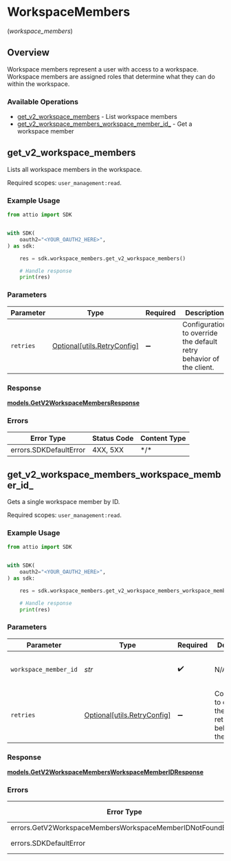 # WorkspaceMembers
(*workspace_members*)

## Overview

Workspace members represent a user with access to a workspace. Workspace members are assigned roles that determine what they can do within the workspace.

### Available Operations

* [get_v2_workspace_members](#get_v2_workspace_members) - List workspace members
* [get_v2_workspace_members_workspace_member_id_](#get_v2_workspace_members_workspace_member_id_) - Get a workspace member

## get_v2_workspace_members

Lists all workspace members in the workspace.

Required scopes: `user_management:read`.

### Example Usage

<!-- UsageSnippet language="python" operationID="get_/v2/workspace_members" method="get" path="/v2/workspace_members" -->
```python
from attio import SDK


with SDK(
    oauth2="<YOUR_OAUTH2_HERE>",
) as sdk:

    res = sdk.workspace_members.get_v2_workspace_members()

    # Handle response
    print(res)

```

### Parameters

| Parameter                                                           | Type                                                                | Required                                                            | Description                                                         |
| ------------------------------------------------------------------- | ------------------------------------------------------------------- | ------------------------------------------------------------------- | ------------------------------------------------------------------- |
| `retries`                                                           | [Optional[utils.RetryConfig]](../../models/utils/retryconfig.md)    | :heavy_minus_sign:                                                  | Configuration to override the default retry behavior of the client. |

### Response

**[models.GetV2WorkspaceMembersResponse](../../models/getv2workspacemembersresponse.md)**

### Errors

| Error Type             | Status Code            | Content Type           |
| ---------------------- | ---------------------- | ---------------------- |
| errors.SDKDefaultError | 4XX, 5XX               | \*/\*                  |

## get_v2_workspace_members_workspace_member_id_

Gets a single workspace member by ID.

Required scopes: `user_management:read`.

### Example Usage

<!-- UsageSnippet language="python" operationID="get_/v2/workspace_members/{workspace_member_id}" method="get" path="/v2/workspace_members/{workspace_member_id}" -->
```python
from attio import SDK


with SDK(
    oauth2="<YOUR_OAUTH2_HERE>",
) as sdk:

    res = sdk.workspace_members.get_v2_workspace_members_workspace_member_id_(workspace_member_id="50cf242c-7fa3-4cad-87d0-75b1af71c57b")

    # Handle response
    print(res)

```

### Parameters

| Parameter                                                           | Type                                                                | Required                                                            | Description                                                         | Example                                                             |
| ------------------------------------------------------------------- | ------------------------------------------------------------------- | ------------------------------------------------------------------- | ------------------------------------------------------------------- | ------------------------------------------------------------------- |
| `workspace_member_id`                                               | *str*                                                               | :heavy_check_mark:                                                  | N/A                                                                 | 50cf242c-7fa3-4cad-87d0-75b1af71c57b                                |
| `retries`                                                           | [Optional[utils.RetryConfig]](../../models/utils/retryconfig.md)    | :heavy_minus_sign:                                                  | Configuration to override the default retry behavior of the client. |                                                                     |

### Response

**[models.GetV2WorkspaceMembersWorkspaceMemberIDResponse](../../models/getv2workspacemembersworkspacememberidresponse.md)**

### Errors

| Error Type                                                 | Status Code                                                | Content Type                                               |
| ---------------------------------------------------------- | ---------------------------------------------------------- | ---------------------------------------------------------- |
| errors.GetV2WorkspaceMembersWorkspaceMemberIDNotFoundError | 404                                                        | application/json                                           |
| errors.SDKDefaultError                                     | 4XX, 5XX                                                   | \*/\*                                                      |